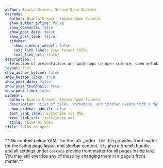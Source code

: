 ```yaml
---
author: Bianca Kramer, Sesame Open Science
cascade:
  author: Bianca Kramer, Sesame Open Science
  show_author_byline: false
  show_comments: false
  show_post_date: false
  show_post_time: false
  sidebar:
    show_sidebar_adunit: false
    text_link_label: View recent talks
    text_link_url: /talk/
description: |
  Selection of presentations and workshops on open science, open metadata and open infrastructure.
layout: list
show_author_byline: false
show_button_links: true
show_post_date: false
show_post_thumbnail: true
show_post_time: false
sidebar:
  author: Bianca Kramer, Sesame Open Science
  description: "List of talks, workshops, and \nother events with a date and time"
  show_sidebar_adunit: false
  text_link_label: Subscribe via RSS
  text_link_url: /talk/index.xml
  title: Talks on Open
title: Talks on Open
---
```


** No content below YAML for the talk _index. This file provides front matter for the listing page layout and sidebar content. It is also a branch bundle, and all settings under `cascade` provide front matter for all pages inside talk/. You may still override any of these by changing them in a page's front matter.**
